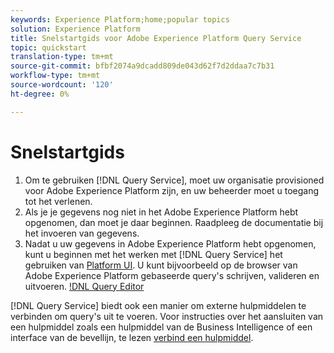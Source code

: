 ```yaml
---
keywords: Experience Platform;home;popular topics
solution: Experience Platform
title: Snelstartgids voor Adobe Experience Platform Query Service
topic: quickstart
translation-type: tm+mt
source-git-commit: bfbf2074a9dcadd809de043d62f7d2ddaa7c7b31
workflow-type: tm+mt
source-wordcount: '120'
ht-degree: 0%

---
```



# Snelstartgids

1. Om te gebruiken [!DNL Query Service], moet uw organisatie provisioned voor Adobe Experience Platform zijn, en uw beheerder moet u toegang tot het verlenen.
2. Als je je gegevens nog niet in het Adobe Experience Platform hebt opgenomen, dan moet je daar beginnen. Raadpleeg de documentatie bij het invoeren van gegevens.
3. Nadat u uw gegevens in Adobe Experience Platform hebt opgenomen, kunt u beginnen met het werken met [!DNL Query Service] het gebruiken van [Platform UI](ui/overview.md). U kunt bijvoorbeeld op de browser van Adobe Experience Platform gebaseerde query&#39;s schrijven, valideren en uitvoeren. [!DNL Query Editor](ui/user-guide.md)


[!DNL Query Service] biedt ook een manier om externe hulpmiddelen te verbinden om query&#39;s uit te voeren. Voor instructies over het aansluiten van een hulpmiddel zoals een hulpmiddel van de Business Intelligence of een interface van de bevellijn, te lezen [verbind een hulpmiddel](clients/overview.md).

